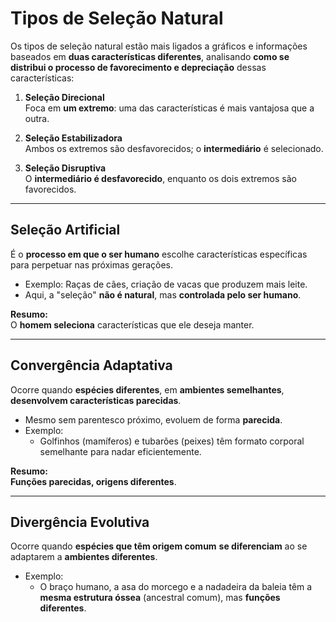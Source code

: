 # Tipos de Seleção Natural

Os tipos de seleção natural estão mais ligados a gráficos e informações baseados em **duas características diferentes**, analisando **como se distribui o processo de favorecimento e depreciação** dessas características:

1. **Seleção Direcional**  
   Foca em **um extremo**: uma das características é mais vantajosa que a outra.

2. **Seleção Estabilizadora**  
   Ambos os extremos são desfavorecidos; o **intermediário** é selecionado.

3. **Seleção Disruptiva**  
   O **intermediário é desfavorecido**, enquanto os dois extremos são favorecidos.

---

## Seleção Artificial
É o **processo em que o ser humano** escolhe características específicas para perpetuar nas próximas gerações.

- Exemplo: Raças de cães, criação de vacas que produzem mais leite.
- Aqui, a "seleção" **não é natural**, mas **controlada pelo ser humano**.

**Resumo:**  
O **homem seleciona** características que ele deseja manter.

---
## Convergência Adaptativa

Ocorre quando **espécies diferentes**, em **ambientes semelhantes**, **desenvolvem características parecidas**.

- Mesmo sem parentesco próximo, evoluem de forma **parecida**.
- Exemplo: 
  - Golfinhos (mamíferos) e tubarões (peixes) têm formato corporal semelhante para nadar eficientemente.

**Resumo:**  
**Funções parecidas, origens diferentes**.

---

## Divergência Evolutiva

Ocorre quando **espécies que têm origem comum** **se diferenciam** ao se adaptarem a **ambientes diferentes**.

- Exemplo:
  - O braço humano, a asa do morcego e a nadadeira da baleia têm a **mesma estrutura óssea** (ancestral comum), mas **funções diferentes**.